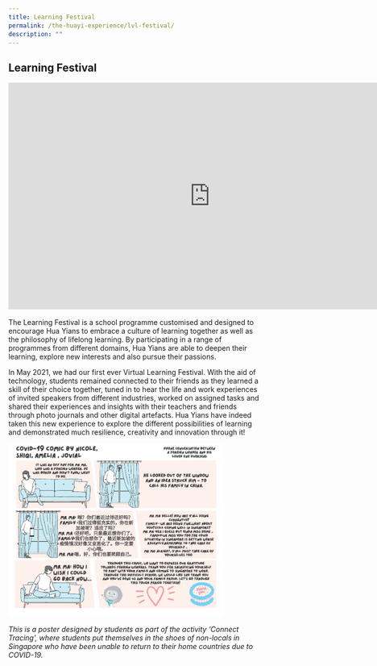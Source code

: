 ```yaml
---
title: Learning Festival
permalink: /the-huayi-experience/lvl-festival/
description: ""
---
```

## Learning Festival

<iframe allowfullscreen="true" height="450" width="800" frameborder="0" src="https://docs.google.com/presentation/d/e/2PACX-1vRgLdKPma0GE8HY29NVldvuP1gAcF7hWWBabBa-U6633ahMOQ_6ewuS1iPd2TY79DDeWhWapOPZyk1v/embed?start=false&amp;loop=false&amp;delayms=3000"></iframe>

The Learning Festival is a school programme customised and designed to encourage Hua Yians to embrace a culture of learning together as well as the philosophy of lifelong learning. By participating in a range of programmes from different domains, Hua Yians are able to deepen their learning, explore new interests and also pursue their passions.

In May 2021, we had our first ever Virtual Learning Festival. With the aid of technology, students remained connected to their friends as they learned a skill of their choice together, tuned in to hear the life and work experiences of invited speakers from different industries, worked on assigned tasks and shared their experiences and insights with their teachers and friends through photo journals and other digital artefacts. Hua Yians have indeed taken this new experience to explore the different possibilities of learning and demonstrated much resilience, creativity and innovation through it!

<img style="width:85%" src="/images/3D Nicole Amelia Shi Qi Jovial 1.jpg">

_This is a poster designed by students as part of the activity ‘Connect Tracing’, where students put themselves in the shoes of non-locals in Singapore who have been unable to return to their home countries due to COVID-19._